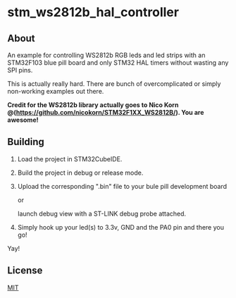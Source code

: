 # stm_ws2812b_hal_controller

## About

An example for controlling WS2812b RGB leds and led strips with an STM32F103 blue pill board and only STM32 HAL timers without wasting any SPI pins.

This is actually really hard.
There are bunch of overcomplicated or simply non-working examples out there.

**Credit for the WS2812b library actually goes to Nico Korn @(https://github.com/nicokorn/STM32F1XX_WS2812B/).
You are awesome!**

## Building

1. Load the project in STM32CubeIDE.

2. Build the project in debug or release mode.

3. Upload the corresponding ".bin" file to your bule pill development board 

	or 
	
   launch debug view with a ST-LINK debug probe attached.
   
4. Simply hook up your led(s) to 3.3v, GND and the PA0 pin and there you go!

Yay!

## License

[MIT](https://choosealicense.com/licenses/mit/)
